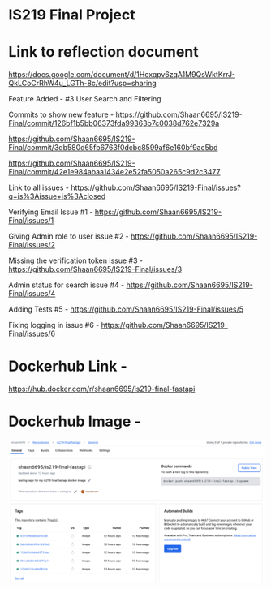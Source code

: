 # IS219 Final Project

# Link to reflection document 
https://docs.google.com/document/d/1Hoxqpv6zqA1M9QsWktKrrJ-QkLCoCrRhW4u_LGTh-8c/edit?usp=sharing 

Feature Added - #3 User Search and Filtering

Commits to show new feature - 
https://github.com/Shaan6695/IS219-Final/commit/126bf1b5bb06373fda99363b7c0038d762e7329a 

https://github.com/Shaan6695/IS219-Final/commit/3db580d65fb6763f0dcbc8599af6e160bf9ac5bd

https://github.com/Shaan6695/IS219-Final/commit/42e1e984abaa1434e2e52fa5050a265c9d2c3477 


Link to all issues - 
https://github.com/Shaan6695/IS219-Final/issues?q=is%3Aissue+is%3Aclosed 

Verifying Email Issue #1 - 
https://github.com/Shaan6695/IS219-Final/issues/1 

Giving Admin role to user issue #2 - 
https://github.com/Shaan6695/IS219-Final/issues/2 

Missing the verification token issue #3 -
https://github.com/Shaan6695/IS219-Final/issues/3

Admin status for search issue #4 - 
https://github.com/Shaan6695/IS219-Final/issues/4 

Adding Tests #5 -
https://github.com/Shaan6695/IS219-Final/issues/5 

Fixing logging in issue #6 - 
https://github.com/Shaan6695/IS219-Final/issues/6 


# Dockerhub Link - 
https://hub.docker.com/r/shaan6695/is219-final-fastapi 

# Dockerhub Image - 
![Dockerhun Image](<Dockerhub Image.png>)

